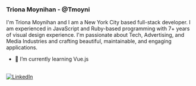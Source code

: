 ### Triona Moynihan - @Tmoyni
I'm Triona Moynihan and I am a New York City based full-stack developer. I am experienced in JavaScript and Ruby-based programming with 7+ years of visual design experience. I'm passionate about Tech, Advertising, and Media Industries and crafting beautiful, maintainable, and engaging applications. 
<br>



- 🌱 I’m currently learning Vue.js

<br>



<div>
  <a href="https://www.linkedin.com/in/trionamoynihan/">
  <img src="https://img.shields.io/badge/-LinkedIn-%233781da" alt="LinkedIn"/></a> 
</div>
<br>



<!--
**Tmoyni/Tmoyni** is a ✨ _special_ ✨ repository because its `README.md` (this file) appears on your GitHub profile.

Here are some ideas to get you started:

- 🔭 I’m currently working on ...
- 🌱 I’m currently learning ...
- 👯 I’m looking to collaborate on ...
- 🤔 I’m looking for help with ...
- 💬 Ask me about ...
- 📫 How to reach me: ...
- 😄 Pronouns: ...
- ⚡ Fun fact: ...
-->
